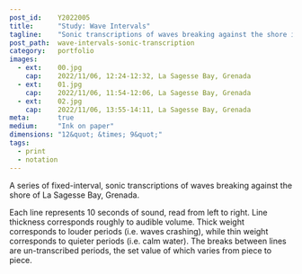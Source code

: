 ```yaml
---
post_id:    Y2022005
title:      "Study: Wave Intervals"
tagline:    "Sonic transcriptions of waves breaking against the shore in La Sagesse Bay, Grenada."
post_path:  wave-intervals-sonic-transcription
category:   portfolio
images:
  - ext:    00.jpg
    cap:    2022/11/06, 12:24-12:32, La Sagesse Bay, Grenada
  - ext:    01.jpg
    cap:    2022/11/06, 11:54-12:06, La Sagesse Bay, Grenada
  - ext:    02.jpg
    cap:    2022/11/06, 13:55-14:11, La Sagesse Bay, Grenada
meta:       true
medium:     "Ink on paper"
dimensions: "12&quot; &times; 9&quot;"
tags:
  - print
  - notation
---
```

A series of fixed-interval, sonic transcriptions of waves breaking against the shore of La Sagesse Bay, Grenada.

Each line represents 10 seconds of sound, read from left to right. Line thickness corresponds roughly to audible volume. Thick weight corresponds to louder periods (i.e. waves crashing), while thin weight corresponds to quieter periods (i.e. calm water). The breaks between lines are un-transcribed periods, the set value of which varies from piece to piece.